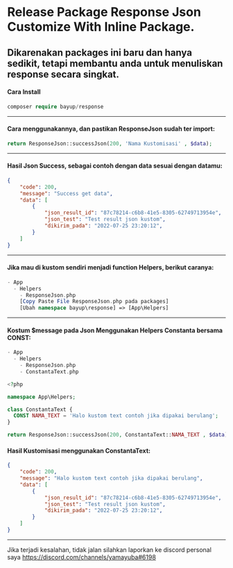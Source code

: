# Release Package Response Json Customize With Inline Package.

## Dikarenakan packages ini baru dan hanya sedikit, tetapi membantu anda untuk menuliskan response secara singkat.

#### Cara Install

```php
composer require bayup/response
```
- - -

#### Cara menggunakannya, dan pastikan ResponseJson sudah ter import:
```php
return ResponseJson::successJson(200, 'Nama Kustomisasi' , $data);
```
- - -

#### Hasil Json Success, sebagai contoh dengan data sesuai dengan datamu:
```json
{
    "code": 200,
    "message": "Success get data",
    "data": [
        {
            "json_result_id": "87c78214-c6b8-41e5-8305-62749713954e",
            "json_test": "Test result json kustom",
            "dikirim_pada": "2022-07-25 23:20:12",
        }
    ]
}
```
- - -

#### Jika mau di kustom sendiri menjadi function Helpers, berikut caranya: 
```php
- App
  - Helpers
    - ResponseJson.php
    [Copy Paste File ResponseJson.php pada packages]
    [Ubah namespace bayup\response] => [App\Helpers]
```

- - -

#### Kostum $message pada Json Menggunakan Helpers Constanta bersama CONST:
```php
- App
  - Helpers
    - ResponseJson.php
    - ConstantaText.php

<?php

namespace App\Helpers;

class ConstantaText {
  CONST NAMA_TEXT = 'Halo kustom text contoh jika dipakai berulang';
}

```
```php
return ResponseJson::successJson(200, ConstantaText::NAMA_TEXT , $data);
```

#### Hasil Kustomisasi menggunakan ConstantaText:
```json
{
    "code": 200,
    "message": "Halo kustom text contoh jika dipakai berulang",
    "data": [
        {
            "json_result_id": "87c78214-c6b8-41e5-8305-62749713954e",
            "json_test": "Test result json kustom",
            "dikirim_pada": "2022-07-25 23:20:12",
        }
    ]
}
```
- - -

Jika terjadi kesalahan, tidak jalan silahkan laporkan ke discord personal saya <https://discord.com/channels/yamayuba#6198>




